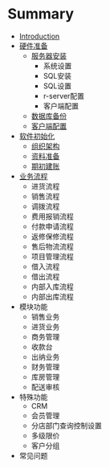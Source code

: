 # Summary

* [Introduction](README.md)
* [硬件准备](ying-jian-zhun-bei.md)
  * [服务器安装](ying-jian-zhun-bei/fu-wu-qi-an-zhuang.md)
    * 系统设置
    * SQL安装
    * SQL设置
    * r-server配置
    * 客户端配置
  * [数据库备份](ying-jian-zhun-bei/shu-ju-ku-bei-fen.md)
  * [客户端配置](ying-jian-zhun-bei/ke-hu-duan-pei-zhi.md)
* [软件初始化](ruan-jian-chu-shi-hua.md)
  * [组织架构](ruan-jian-chu-shi-hua/zu-zhi-jia-gou.md)
  * [资料准备](ruan-jian-chu-shi-hua/zi-liao-zhun-bei.md)
  * [期初建账](ruan-jian-chu-shi-hua/qi-chu-jian-zhang.md)
* [业务流程](ye-wu-liu-cheng.md)
  * 进货流程
  * 销售流程
  * 调拨流程
  * 费用报销流程
  * 付款申请流程
  * 返修保修流程
  * 售后物流流程
  * 项目管理流程
  * 借入流程
  * 借出流程
  * 内部入库流程
  * 内部出库流程
* 模块功能
  * 销售业务
  * 进货业务
  * 商务管理
  * 收款台
  * 出纳业务
  * 财务管理
  * 库房管理
  * 配送审核
* 特殊功能
  * CRM
  * 会员管理
  * 分店部门查询控制设置
  * 多级限价
  * 客户分组
* 常见问题

